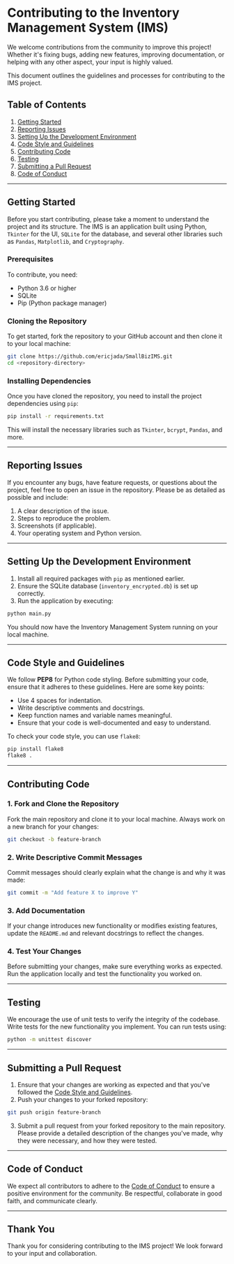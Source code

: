 
# Contributing to the Inventory Management System (IMS)

We welcome contributions from the community to improve this project! Whether it's fixing bugs, adding new features, improving documentation, or helping with any other aspect, your input is highly valued.

This document outlines the guidelines and processes for contributing to the IMS project.

## Table of Contents

1. [Getting Started](#getting-started)
2. [Reporting Issues](#reporting-issues)
3. [Setting Up the Development Environment](#setting-up-the-development-environment)
4. [Code Style and Guidelines](#code-style-and-guidelines)
5. [Contributing Code](#contributing-code)
6. [Testing](#testing)
7. [Submitting a Pull Request](#submitting-a-pull-request)
8. [Code of Conduct](#code-of-conduct)

---

## Getting Started

Before you start contributing, please take a moment to understand the project and its structure. The IMS is an application built using Python, `Tkinter` for the UI, `SQLite` for the database, and several other libraries such as `Pandas`, `Matplotlib`, and `Cryptography`.

### Prerequisites

To contribute, you need:

- Python 3.6 or higher
- SQLite
- Pip (Python package manager)

### Cloning the Repository

To get started, fork the repository to your GitHub account and then clone it to your local machine:

```bash
git clone https://github.com/ericjada/SmallBizIMS.git
cd <repository-directory>
```

### Installing Dependencies

Once you have cloned the repository, you need to install the project dependencies using `pip`:

```bash
pip install -r requirements.txt
```

This will install the necessary libraries such as `Tkinter`, `bcrypt`, `Pandas`, and more.

---

## Reporting Issues

If you encounter any bugs, have feature requests, or questions about the project, feel free to open an issue in the repository. Please be as detailed as possible and include:

1. A clear description of the issue.
2. Steps to reproduce the problem.
3. Screenshots (if applicable).
4. Your operating system and Python version.

---

## Setting Up the Development Environment

1. Install all required packages with `pip` as mentioned earlier.
2. Ensure the SQLite database (`inventory_encrypted.db`) is set up correctly.
3. Run the application by executing:

```bash
python main.py
```

You should now have the Inventory Management System running on your local machine.

---

## Code Style and Guidelines

We follow **PEP8** for Python code styling. Before submitting your code, ensure that it adheres to these guidelines. Here are some key points:

- Use 4 spaces for indentation.
- Write descriptive comments and docstrings.
- Keep function names and variable names meaningful.
- Ensure that your code is well-documented and easy to understand.
  
To check your code style, you can use `flake8`:

```bash
pip install flake8
flake8 .
```

---

## Contributing Code

### 1. Fork and Clone the Repository

Fork the main repository and clone it to your local machine. Always work on a new branch for your changes:

```bash
git checkout -b feature-branch
```

### 2. Write Descriptive Commit Messages

Commit messages should clearly explain what the change is and why it was made:

```bash
git commit -m "Add feature X to improve Y"
```

### 3. Add Documentation

If your change introduces new functionality or modifies existing features, update the `README.md` and relevant docstrings to reflect the changes.

### 4. Test Your Changes

Before submitting your changes, make sure everything works as expected. Run the application locally and test the functionality you worked on.

---

## Testing

We encourage the use of unit tests to verify the integrity of the codebase. Write tests for the new functionality you implement. You can run tests using:

```bash
python -m unittest discover
```

---

## Submitting a Pull Request

1. Ensure that your changes are working as expected and that you've followed the [Code Style and Guidelines](#code-style-and-guidelines).
2. Push your changes to your forked repository:

```bash
git push origin feature-branch
```

3. Submit a pull request from your forked repository to the main repository. Please provide a detailed description of the changes you've made, why they were necessary, and how they were tested.

---

## Code of Conduct

We expect all contributors to adhere to the [Code of Conduct](CODE_OF_CONDUCT.md) to ensure a positive environment for the community. Be respectful, collaborate in good faith, and communicate clearly.

---

## Thank You

Thank you for considering contributing to the IMS project! We look forward to your input and collaboration.
